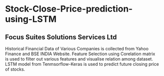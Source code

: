 # Stock-Close-Price-prediction-using-LSTM
## Focus Suites Solutions Services Ltd
Historical Financial Data of Various Companies is collected from Yahoo Finance and BSE INDIA Website.
Feature Selection using Corelation matrix is used to filter out various features and visualise relation among dataset.
LSTM model from Tenmsorflow-Keras is used to predict future closing price of stocks.
